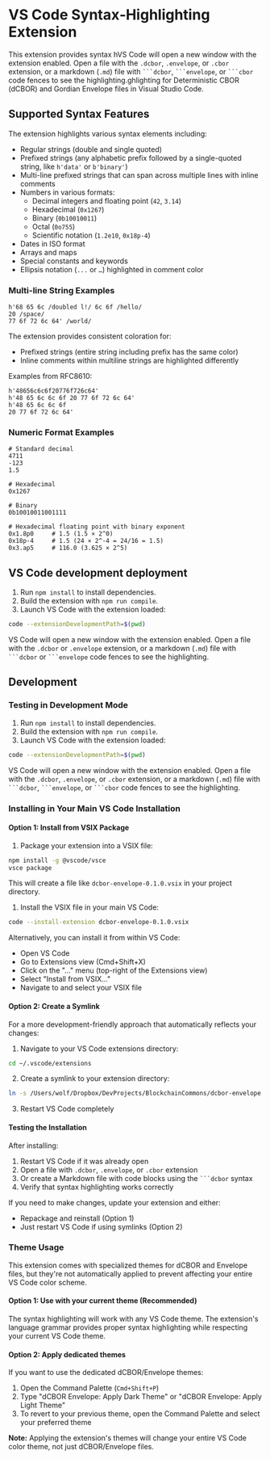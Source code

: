 # VS Code Syntax‑Highlighting Extension

This extension provides syntax hVS Code will open a new window with the extension enabled. Open a file with the `.dcbor`, `.envelope`, or `.cbor` extension, or a markdown (`.md`) file with ` ```dcbor `, ` ```envelope `, or ` ```cbor ` code fences to see the highlighting.ghlighting for Deterministic CBOR (dCBOR) and Gordian Envelope files in Visual Studio Code.

## Supported Syntax Features

The extension highlights various syntax elements including:

- Regular strings (double and single quoted)
- Prefixed strings (any alphabetic prefix followed by a single-quoted string, like `h'data'` or `b'binary'`)
- Multi-line prefixed strings that can span across multiple lines with inline comments
- Numbers in various formats:
  - Decimal integers and floating point (`42`, `3.14`)
  - Hexadecimal (`0x1267`)
  - Binary (`0b10010011`)
  - Octal (`0o755`)
  - Scientific notation (`1.2e10`, `0x18p-4`)
- Dates in ISO format
- Arrays and maps
- Special constants and keywords
- Ellipsis notation (`...` or `…`) highlighted in comment color

### Multi-line String Examples

```dcbor
h'68 65 6c /doubled l!/ 6c 6f /hello/
20 /space/
77 6f 72 6c 64' /world/
```

The extension provides consistent coloration for:
- Prefixed strings (entire string including prefix has the same color)
- Inline comments within multiline strings are highlighted differently

Examples from RFC8610:

```dcbor
h'48656c6c6f20776f726c64'
h'48 65 6c 6c 6f 20 77 6f 72 6c 64'
h'48 65 6c 6c 6f
20 77 6f 72 6c 64'
```

### Numeric Format Examples

```dcbor
# Standard decimal
4711
-123
1.5

# Hexadecimal
0x1267

# Binary
0b10010011001111

# Hexadecimal floating point with binary exponent
0x1.8p0     # 1.5 (1.5 × 2^0)
0x18p-4     # 1.5 (24 × 2^-4 = 24/16 = 1.5)
0x3.ap5     # 116.0 (3.625 × 2^5)
```

## VS Code development deployment

1. Run `npm install` to install dependencies.
2. Build the extension with `npm run compile`.
3. Launch VS Code with the extension loaded:

```bash
code --extensionDevelopmentPath=$(pwd)
```

VS Code will open a new window with the extension enabled. Open a file with the `.dcbor` or `.envelope` extension, or a markdown (`.md`) file with ` ```dcbor ` or ` ```envelope ` code fences to see the highlighting.

## Development

### Testing in Development Mode

1. Run `npm install` to install dependencies.
2. Build the extension with `npm run compile`.
3. Launch VS Code with the extension loaded:

```bash
code --extensionDevelopmentPath=$(pwd)
```

VS Code will open a new window with the extension enabled. Open a file with the `.dcbor`, `.envelope`, or `.cbor` extension, or a markdown (`.md`) file with ` ```dcbor `, ` ```envelope `, or ` ```cbor ` code fences to see the highlighting.

### Installing in Your Main VS Code Installation

#### Option 1: Install from VSIX Package

1. Package your extension into a VSIX file:

```bash
npm install -g @vscode/vsce
vsce package
```

This will create a file like `dcbor-envelope-0.1.0.vsix` in your project directory.

1. Install the VSIX file in your main VS Code:

```bash
code --install-extension dcbor-envelope-0.1.0.vsix
```

Alternatively, you can install it from within VS Code:
- Open VS Code
- Go to Extensions view (Cmd+Shift+X)
- Click on the "..." menu (top-right of the Extensions view)
- Select "Install from VSIX..."
- Navigate to and select your VSIX file

#### Option 2: Create a Symlink

For a more development-friendly approach that automatically reflects your changes:

1. Navigate to your VS Code extensions directory:

```bash
cd ~/.vscode/extensions
```

2. Create a symlink to your extension directory:

```bash
ln -s /Users/wolf/Dropbox/DevProjects/BlockchainCommons/dcbor-envelope dcbor-envelope
```

3. Restart VS Code completely

#### Testing the Installation

After installing:

1. Restart VS Code if it was already open
2. Open a file with `.dcbor`, `.envelope`, or `.cbor` extension
3. Or create a Markdown file with code blocks using the ` ```dcbor ` syntax
4. Verify that syntax highlighting works correctly

If you need to make changes, update your extension and either:
- Repackage and reinstall (Option 1)
- Just restart VS Code if using symlinks (Option 2)

### Theme Usage

This extension comes with specialized themes for dCBOR and Envelope files, but they're not automatically applied to prevent affecting your entire VS Code color scheme.

#### Option 1: Use with your current theme (Recommended)

The syntax highlighting will work with any VS Code theme. The extension's language grammar provides proper syntax highlighting while respecting your current VS Code theme.

#### Option 2: Apply dedicated themes

If you want to use the dedicated dCBOR/Envelope themes:

1. Open the Command Palette (`Cmd+Shift+P`)
2. Type "dCBOR Envelope: Apply Dark Theme" or "dCBOR Envelope: Apply Light Theme"
3. To revert to your previous theme, open the Command Palette and select your preferred theme

**Note:** Applying the extension's themes will change your entire VS Code color theme, not just dCBOR/Envelope files.
